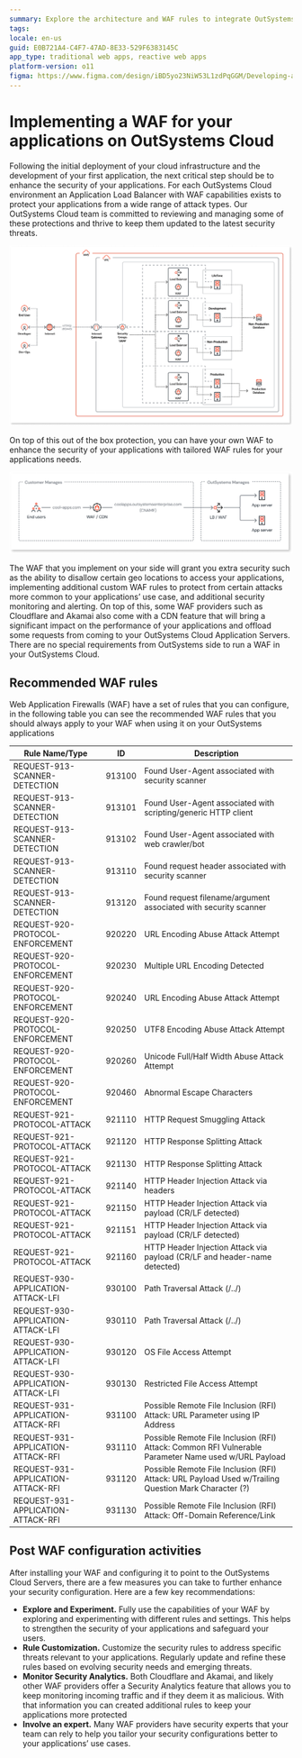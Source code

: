 ```yaml
---
summary: Explore the architecture and WAF rules to integrate OutSystems 11 (O11) with a Web Application firewall.
tags:
locale: en-us
guid: E0B721A4-C4F7-47AD-8E33-529F6383145C
app_type: traditional web apps, reactive web apps
platform-version: o11
figma: https://www.figma.com/design/iBD5yo23NiW53L1zdPqGGM/Developing-an-Application?node-id=5159-75
---
```


# Implementing a WAF for your applications on OutSystems Cloud

Following the initial deployment of your cloud infrastructure and the development of your first application, the next critical step should be to enhance the security of your applications. 
For each OutSystems Cloud environment an Application Load Balancer with WAF capabilities exists to protect your applications from a wide range of attack types. Our OutSystems Cloud team is committed to reviewing and managing some of these protections and thrive to keep them updated to the latest security threats.

![Diagram showing the standard architecture of OutSystems Cloud with load balancers and WAF for different environments including Lifetime, Development, Non-Production, and Production.](images/cloud-architecture-standard-diag.png "OutSystems Cloud Architecture Diagram") 

On top of this out of the box protection, you can have your own WAF to enhance the security of your applications with tailored WAF rules for your applications needs.

![Diagram illustrating the integration of a customer-managed WAF/CDN with OutSystems Cloud, showing end users accessing applications through a WAF/CDN before reaching OutSystems managed load balancers and application servers.](images/customer-waf-diag.png "Customer Managed WAF Integration Diagram")

The WAF that you implement on your side will grant you extra security such as the ability to disallow certain geo locations to access your applications, implementing additional custom WAF rules to protect from certain attacks more common to your applications’ use case, and additional security monitoring and alerting.
On top of this, some WAF providers such as Cloudflare and Akamai also come with a CDN feature that will bring a significant impact on the performance of your applications and offload some requests from coming to your OutSystems Cloud Application Servers.
There are no special requirements from OutSystems side to run a WAF in your OutSystems Cloud.

## Recommended WAF rules

Web Application Firewalls (WAF) have a set of rules that you can configure, in the following table you can see the recommended WAF rules that you should always apply to your WAF when using it on your OutSystems applications

|Rule Name/Type|ID|Description|
|--|--|--|
|REQUEST-913-SCANNER-DETECTION|913100|Found User-Agent associated with security scanner|
|REQUEST-913-SCANNER-DETECTION|913101|Found User-Agent associated with scripting/generic HTTP client|
|REQUEST-913-SCANNER-DETECTION|913102|Found User-Agent associated with web crawler/bot|
|REQUEST-913-SCANNER-DETECTION|913110|Found request header associated with security scanner|
|REQUEST-913-SCANNER-DETECTION|913120|Found request filename/argument associated with security scanner|
|REQUEST-920-PROTOCOL-ENFORCEMENT|920220|URL Encoding Abuse Attack Attempt|
|REQUEST-920-PROTOCOL-ENFORCEMENT|920230|Multiple URL Encoding Detected|
|REQUEST-920-PROTOCOL-ENFORCEMENT|920240|URL Encoding Abuse Attack Attempt|
|REQUEST-920-PROTOCOL-ENFORCEMENT|920250|UTF8 Encoding Abuse Attack Attempt|
|REQUEST-920-PROTOCOL-ENFORCEMENT|920260|Unicode Full/Half Width Abuse Attack Attempt|
|REQUEST-920-PROTOCOL-ENFORCEMENT|920460|Abnormal Escape Characters|
|REQUEST-921-PROTOCOL-ATTACK|921110|HTTP Request Smuggling Attack|
|REQUEST-921-PROTOCOL-ATTACK|921120|HTTP Response Splitting Attack|
|REQUEST-921-PROTOCOL-ATTACK|921130|HTTP Response Splitting Attack|
|REQUEST-921-PROTOCOL-ATTACK|921140|HTTP Header Injection Attack via headers|
|REQUEST-921-PROTOCOL-ATTACK|921150|HTTP Header Injection Attack via payload (CR/LF detected)|
|REQUEST-921-PROTOCOL-ATTACK|921151|HTTP Header Injection Attack via payload (CR/LF detected)|
|REQUEST-921-PROTOCOL-ATTACK|921160|HTTP Header Injection Attack via payload (CR/LF and header-name detected)|
|REQUEST-930-APPLICATION-ATTACK-LFI|930100|Path Traversal Attack (/../)|
|REQUEST-930-APPLICATION-ATTACK-LFI|930110|Path Traversal Attack (/../)|
|REQUEST-930-APPLICATION-ATTACK-LFI|930120|OS File Access Attempt|
|REQUEST-930-APPLICATION-ATTACK-LFI|930130|Restricted File Access Attempt|
|REQUEST-931-APPLICATION-ATTACK-RFI|931100|Possible Remote File Inclusion (RFI) Attack: URL Parameter using IP Address|
|REQUEST-931-APPLICATION-ATTACK-RFI|931110|Possible Remote File Inclusion (RFI) Attack: Common RFI Vulnerable Parameter Name used w/URL Payload|
|REQUEST-931-APPLICATION-ATTACK-RFI|931120|Possible Remote File Inclusion (RFI) Attack: URL Payload Used w/Trailing Question Mark Character (?)|
|REQUEST-931-APPLICATION-ATTACK-RFI|931130|Possible Remote File Inclusion (RFI) Attack: Off-Domain Reference/Link|

## Post WAF configuration activities

After installing your WAF and configuring it to point to the OutSystems Cloud Servers, there are a few measures you can take to further enhance your security configuration. Here are a few key recommendations:

* **Explore and Experiment.** Fully use the capabilities of your WAF by exploring and experimenting with different rules and settings. This helps to strengthen the security of your applications and safeguard your users.
* **Rule Customization.** Customize the security rules to address specific threats relevant to your applications. Regularly update and refine these rules based on evolving security needs and emerging threats.
* **Monitor Security Analytics.** Both Cloudflare and Akamai, and likely other WAF providers offer a Security Analytics feature that allows you to keep monitoring incoming traffic and if they deem it as malicious. With that information you can created additional rules to keep your applications more protected
* **Involve an expert.** Many WAF providers have security experts that your team can rely to help you tailor your security configurations better to your applications’ use cases.
